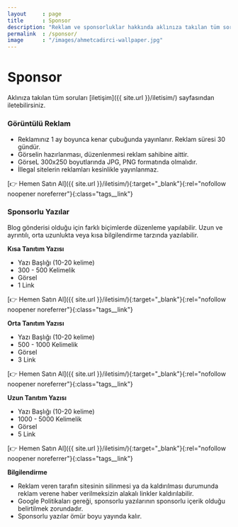 ```yaml
---
layout     : page
title      : Sponsor
description: "Reklam ve sponsorluklar hakkında aklınıza takılan tüm soruları iletişim sayfasından iletebilirsiniz. "
permalink  : /sponsor/
image      : "/images/ahmetcadirci-wallpaper.jpg"
---
```


<h1 style="font-size: 30px">Sponsor</h1>

Aklınıza takılan tüm soruları [iletişim]({{ site.url }}/iletisim/) sayfasından iletebilirsiniz. 

### Görüntülü Reklam

- Reklamınız 1 ay boyunca kenar çubuğunda yayınlanır. Reklam süresi 30 gündür.
- Görselin hazırlanması, düzenlenmesi reklam sahibine aittir.
- GörseL 300x250 boyutlarında JPG, PNG formatında olmalıdır.
- İllegal sitelerin reklamları kesinlikle yayınlanmaz.

[👉 Hemen Satın Al]({{ site.url }}/iletisim/){:target="_blank"}{:rel="nofollow noopener noreferrer"}{:class="tags__link"}

### Sponsorlu Yazılar

Blog gönderisi olduğu için farklı biçimlerde düzenleme yapılabilir. Uzun ve ayrıntılı, orta uzunlukta veya kısa bilgilendirme tarzında yazılabilir. 

**Kısa Tanıtım Yazısı**

- Yazı Başlığı (10-20 kelime)
- 300 - 500 Kelimelik
- Görsel
- 1 Link

[👉 Hemen Satın Al]({{ site.url }}/iletisim/){:target="_blank"}{:rel="nofollow noopener noreferrer"}{:class="tags__link"}

**Orta Tanıtım Yazısı**
- Yazı Başlığı (10-20 kelime)
- 500 - 1000 Kelimelik
- Görsel
- 3 Link

[👉 Hemen Satın Al]({{ site.url }}/iletisim/){:target="_blank"}{:rel="nofollow noopener noreferrer"}{:class="tags__link"}

**Uzun Tanıtım Yazısı**
- Yazı Başlığı (10-20 kelime)
- 1000 - 5000 Kelimelik
- Görsel
- 5 Link

[👉 Hemen Satın Al]({{ site.url }}/iletisim/){:target="_blank"}{:rel="nofollow noopener noreferrer"}{:class="tags__link"}

**Bilgilendirme**

- Reklam veren tarafın sitesinin silinmesi ya da kaldırılması durumunda reklam verene haber verilmeksizin alakalı linkler kaldırılabilir.
- Google Politikaları gereği, sponsorlu yazılarının sponsorlu içerik olduğu belirtilmek zorundadır.
- Sponsorlu yazılar ömür boyu yayında kalır.
